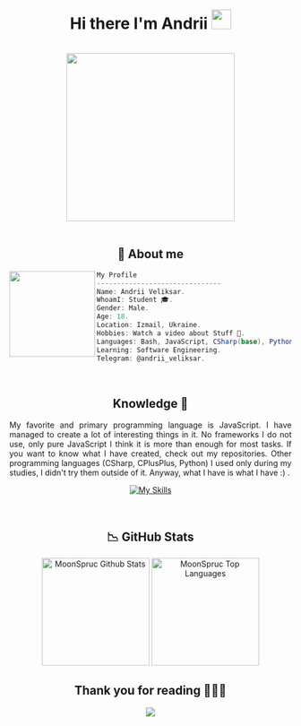 <h1 align="center"> Hi there I'm Andrii <img src="https://media.giphy.com/media/hvRJCLFzcasrR4ia7z/giphy.gif" width="35px" height="35px"></h1>

<body>
<br>
<div align="center">
<img src="https://andreiquierrezhome.files.wordpress.com/2018/11/90ee8c7d852e53327dbde9fc252cf023.gif" width="300px">
</div>
<br>

<h2 align="center"> 💬 About me</h2>

<img align="left" src="https://t3.ftcdn.net/jpg/04/27/53/38/360_F_427533870_ojZp1860zUzYnHMsMgXokeocsWZRfSpK.jpg" width="153px"/> 
          
```csharp
My Profile
-------------------------------
Name: Andrii Veliksar.
WhoamI: Student 🎓.
Gender: Male.
Age: 18.
Location: Izmail, Ukraine.
Hobbies: Watch a video about Stuff 👀.
Languages: Bash, JavaScript, CSharp(base), Python(base), CPlusPlus(base).
Learning: Software Engineering.
Telegram: @andrii_veliksar.
```
<br>
     
<div>
<h2 align="center"> Knowledge 📖 </h2>
</div>
<div align = "center">
<p align = "justify">My favorite and primary programming language is JavaScript. I have managed to create a lot of interesting things in it. No frameworks I do not use, only pure JavaScript I think it is more than enough for most tasks. If you want to know what I have created, check out my repositories. Other programming languages (CSharp, CPlusPlus, Python) I used only during my studies, I didn't try them outside of it. Anyway, what I have is what I have :) . <br></p>
<p align = "center">
     <a href="https://skillicons.dev">
        <img src="https://skillicons.dev/icons?i=bash,git,github,javascript,py,cs,cpp,css,html,gulp,webpack,sass,githubactions&perline=7"alt="My Skills"/> 
    </a>
</p>
</div>
<br>

<h2 align = "center"> 📉 GitHub Stats </h2>
<div> 
<p align = "center">
  <a href="https://github.com/MoonSpruc"><img alt="MoonSpruc Github Stats" src="https://github-readme-stats.vercel.app/api/?username=MoonSpruc&show_icons=true&include_all_commits=true&count_private=true&theme=material-palenight&hide_border=true&bg_color=1F222E&title_color=F85D7F&icon_color=F8D866&line_height=28&rank_icon=github" height="192px"/></a>
  <a href="https://github.com/MoonSpruc"><img alt="MoonSpruc Top Languages" src="https://github-readme-stats.vercel.app/api/top-langs/?username=MoonSpruc&langs_count=20&layout=compact&theme=vue-dark&hide_border=true&bg_color=1F222E&icon_color=F8D866" height="192px"/></a>
</p>
<div>
<h2 align="center"> Thank you for reading 🙋🏻‍♂️</h2>
<div align = "center">
<img src="https://images.pexels.com/photos/1438996/pexels-photo-1438996.jpeg?auto=compress&cs=tinysrgb&w=1260&h=750&dpr=1"/>
  </div>
<br> 
</div>  
